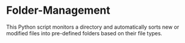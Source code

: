 # Folder-Management
 This Python script monitors a directory and automatically sorts new or modified files into pre-defined folders based on their file types.
